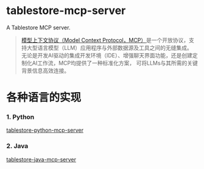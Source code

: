 # tablestore-mcp-server

A Tablestore MCP server.

> [模型上下文协议（Model Context Protocol，MCP）](https://modelcontextprotocol.io/introduction)是一个开放协议，支持大型语言模型（LLM）应用程序与外部数据源及工具之间的无缝集成。
> 无论是开发AI驱动的集成开发环境（IDE）、增强聊天界面功能，还是创建定制化AI工作流，MCP均提供了一种标准化方案，
> 可将LLMs与其所需的关键背景信息高效连接。


# 各种语言的实现

### 1. Python 
[tablestore-python-mcp-server](./tablestore-python-mcp-server/README.md)

### 2. Java
[tablestore-java-mcp-server](./tablestore-java-mcp-server/README.md)
